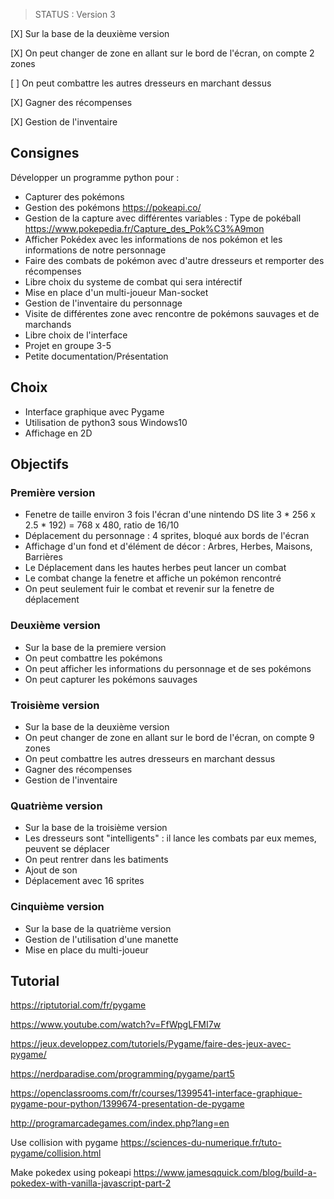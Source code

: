 > STATUS : Version 3

[X] Sur la base de la deuxième version

[X] On peut changer de zone en allant sur le bord de l'écran, on compte 2 zones

[ ] On peut combattre les autres dresseurs en marchant dessus

[X] Gagner des récompenses

[X] Gestion de l'inventaire

## Consignes

Développer un programme python pour :
* Capturer des pokémons
* Gestion des pokémons https://pokeapi.co/
* Gestion de la capture avec différentes variables : Type de pokéball https://www.pokepedia.fr/Capture_des_Pok%C3%A9mon
* Afficher Pokédex avec les informations de nos pokémon et les informations de notre personnage
* Faire des combats de pokémon avec d'autre dresseurs et remporter des récompenses
* Libre choix du systeme de combat qui sera intérectif
* Mise en place d'un multi-joueur Man-socket
* Gestion de l'inventaire du personnage
* Visite de différentes zone avec rencontre de pokémons sauvages et de marchands
* Libre choix de l'interface
* Projet en groupe 3-5 
* Petite documentation/Présentation

## Choix
* Interface graphique avec Pygame
* Utilisation de python3 sous Windows10
* Affichage en 2D

## Objectifs

### Première version

* Fenetre de taille environ 3 fois l'écran d'une nintendo DS lite 3 * 256 x 2.5 * 192) = 768 x 480, ratio de 16/10
* Déplacement du personnage : 4 sprites, bloqué aux bords de l'écran
* Affichage d'un fond et d'élément de décor : Arbres, Herbes, Maisons, Barrières
* Le Déplacement dans les hautes herbes peut lancer un combat
* Le combat change la fenetre et affiche un pokémon rencontré
* On peut seulement fuir le combat et revenir sur la fenetre de déplacement

### Deuxième version

* Sur la base de la premiere version
* On peut combattre les pokémons
* On peut afficher les informations du personnage et de ses pokémons
* On peut capturer les pokémons sauvages

### Troisième version

* Sur la base de la deuxième version
* On peut changer de zone en allant sur le bord de l'écran, on compte 9 zones
* On peut combattre les autres dresseurs en marchant dessus
* Gagner des récompenses
* Gestion de l'inventaire

### Quatrième version

* Sur la base de la troisième version
* Les dresseurs sont "intelligents" : il lance les combats par eux memes, peuvent se déplacer
* On peut rentrer dans les batiments
* Ajout de son
* Déplacement avec 16 sprites

### Cinquième version

* Sur la base de la quatrième version
* Gestion de l'utilisation d'une manette
* Mise en place du multi-joueur


## Tutorial

https://riptutorial.com/fr/pygame

https://www.youtube.com/watch?v=FfWpgLFMI7w

https://jeux.developpez.com/tutoriels/Pygame/faire-des-jeux-avec-pygame/

https://nerdparadise.com/programming/pygame/part5

https://openclassrooms.com/fr/courses/1399541-interface-graphique-pygame-pour-python/1399674-presentation-de-pygame

http://programarcadegames.com/index.php?lang=en

Use collision with pygame
https://sciences-du-numerique.fr/tuto-pygame/collision.html

Make pokedex using pokeapi
https://www.jamesqquick.com/blog/build-a-pokedex-with-vanilla-javascript-part-2
